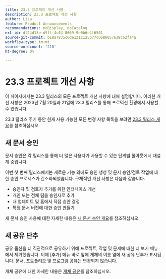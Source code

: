 ```yaml
---
title: 23.3 프로젝트 개선 사항
description: 23.3 프로젝트 개선 사항
author: Lisa
feature: Product Announcements
recommendations: noDisplay, noCatalog
exl-id: df24d13e-d9ff-4c04-8669-9e0b6e4f6501
source-git-commit: b18a7835c6de131c125b77c6688057638c62fa4a
workflow-type: tm+mt
source-wordcount: '210'
ht-degree: 0%

---
```


# 23.3 프로젝트 개선 사항

이 페이지에서는 23.3 릴리스의 모든 프로젝트 개선 사항에 대해 설명합니다. 이러한 개선 사항은 2023년 7월 20일과 21일에 23.3 릴리스를 통해 프로덕션 환경에서 사용할 수 있습니다.

23.3 릴리스 주기 동안 현재 사용 가능한 모든 변경 사항 목록을 보려면 [23.3 릴리스 개요](/help/quicksilver/product-announcements/product-releases/23.3-release-activity/23-3-release-overview.md)를 참조하십시오.

## 새 문서 승인

문서 승인은 각 릴리스를 통해 더 많은 사용자가 사용할 수 있는 단계별 롤아웃에서 재설계 중입니다.

이번 첫 번째 릴리스에서는 새로운 기능 외에도 승인 생성 및 문서 승인/검토 작업에 대한 승인 프로세스가 간소화되었습니다. 구체적인 개선 사항은 다음과 같습니다.

* 승인자 및 검토자 추가를 위한 인터페이스 개선
* 개인 또는 전체 팀을 승인자로 추가
* 내 업데이트 및 홈에서 직접 승인 결정
* 특정 문서 버전에 대한 승인 만들기

새 문서 승인 사용에 대한 자세한 내용은 [새 문서 승인 개요](https://experienceleague.adobe.com/en/docs/workfront/using/review-and-approve-work/document-reviews-and-approvals/document-approvals-overview)를 참조하십시오.

## 새 공유 단추

공유 옵션을 더 직관적으로 공유하기 위해 프로젝트, 작업 및 문제에 대한 더 보기 메뉴에서 제거했습니다. 이제 [추가] 메뉴 바로 앞에 개체의 이름 옆에 새 공유 단추가 표시됩니다. 문서, 포트폴리오 및 프로그램 공유는 변경되지 않습니다.

개체 공유에 대한 자세한 내용은 [개체 공유](https://experienceleague.adobe.com/en/docs/workfront/using/basics/grant-request-object-permissions/share-an-object)를 참조하십시오.
